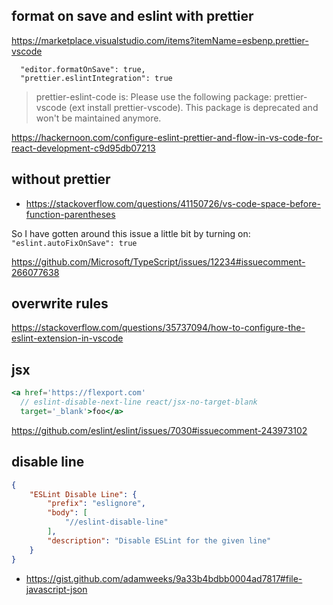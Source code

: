 ## format on save and eslint with prettier

https://marketplace.visualstudio.com/items?itemName=esbenp.prettier-vscode

```
  "editor.formatOnSave": true,
  "prettier.eslintIntegration": true
```

>prettier-eslint-code is: Please use the following package: prettier-vscode (ext install prettier-vscode). This package is deprecated and won't be maintained anymore.

https://hackernoon.com/configure-eslint-prettier-and-flow-in-vs-code-for-react-development-c9d95db07213


## without prettier

- https://stackoverflow.com/questions/41150726/vs-code-space-before-function-parentheses

So I have gotten around this issue a little bit by turning on:
`"eslint.autoFixOnSave": true`

https://github.com/Microsoft/TypeScript/issues/12234#issuecomment-266077638

## overwrite rules

https://stackoverflow.com/questions/35737094/how-to-configure-the-eslint-extension-in-vscode

## jsx

```jsx
<a href='https://flexport.com'
  // eslint-disable-next-line react/jsx-no-target-blank
  target='_blank'>foo</a>
```

https://github.com/eslint/eslint/issues/7030#issuecomment-243973102

## disable line

```json
{
    "ESLint Disable Line": {
        "prefix": "eslignore",
        "body": [
            "//eslint-disable-line"
        ],
        "description": "Disable ESLint for the given line"
    }
}
```

- https://gist.github.com/adamweeks/9a33b4bdbb0004ad7817#file-javascript-json